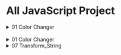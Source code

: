 # All JavaScript Project
<details >
<summary>01 Color Changer</summary>
<br>
Waaa, you see me. I thought I would be hidden ;p .
</details>
<br>
<details >
<summary>01 Color Changer</summary>

Waaa, you see me. I thought I would be hidden ;p .
</details>
<details >
<summary>07 Transform_String</summary>
<br>
Waaa, you see me. I thought I would be hidden ;p .
</details>
